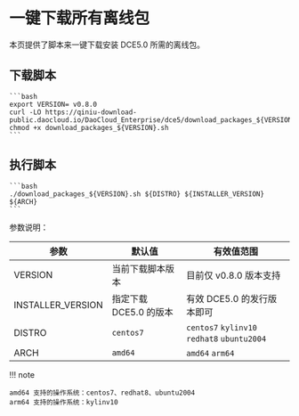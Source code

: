 # 一键下载所有离线包

本页提供了脚本来一键下载安装 DCE5.0 所需的离线包。

## 下载脚本

    ```bash
    export VERSION= v0.8.0
    curl -LO https://qiniu-download-public.daocloud.io/DaoCloud_Enterprise/dce5/download_packages_${VERSION}.sh
    chmod +x download_packages_${VERSION}.sh
    ```

## 执行脚本

    ```bash
    ./download_packages_${VERSION}.sh ${DISTRO} ${INSTALLER_VERSION} ${ARCH}
    ```

参数说明：

| 参数 | 默认值 | 有效值范围 |
|  ----  | ----  | ----  |
| VERSION | 当前下载脚本版本 | 目前仅 v0.8.0 版本支持 |
| INSTALLER_VERSION | 指定下载 DCE5.0 的版本 | 有效 DCE5.0 的发行版本即可 |
| DISTRO | `centos7` | `centos7` `kylinv10` `redhat8` `ubuntu2004` |
| ARCH | `amd64` | `amd64` `arm64` |

!!! note

    amd64 支持的操作系统：centos7、redhat8、ubuntu2004
    arm64 支持的操作系统：kylinv10
